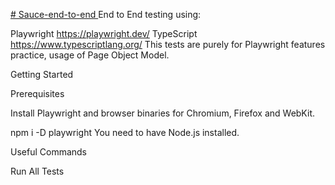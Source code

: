 [# Sauce-end-to-end
](https://github.com/monikakonieczna/playwright-ts-project/blob/master/README.md#--practice-test-automation-with----on-swag-labs)
End to End testing using:

Playwright https://playwright.dev/
TypeScript https://www.typescriptlang.org/
This tests are purely for Playwright features practice, usage of Page Object Model.

Getting Started

Prerequisites

Install Playwright and browser binaries for Chromium, Firefox and WebKit.

npm i -D playwright
You need to have Node.js installed.

Useful Commands

Run All Tests
